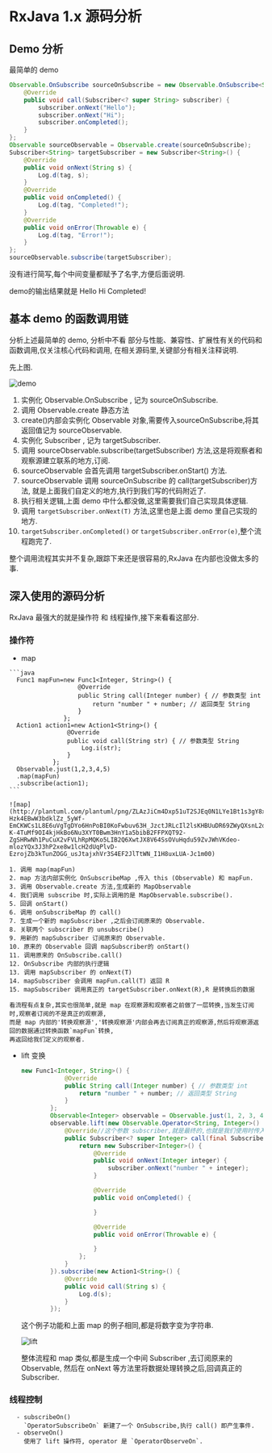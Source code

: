 RxJava 1.x 源码分析
========
## Demo 分析
最简单的 demo
```java
Observable.OnSubscribe sourceOnSubscribe = new Observable.OnSubscribe<String>() {
    @Override
    public void call(Subscriber<? super String> subscriber) {
        subscriber.onNext("Hello");
        subscriber.onNext("Hi");
        subscriber.onCompleted();
    }
};
Observable sourceObservable = Observable.create(sourceOnSubscribe);
Subscriber<String> targetSubscriber = new Subscriber<String>() {
    @Override
    public void onNext(String s) {
        Log.d(tag, s);
    }
    @Override
    public void onCompleted() {
        Log.d(tag, "Completed!");
    }
    @Override
    public void onError(Throwable e) {
        Log.d(tag, "Error!");
    }
};
sourceObservable.subscribe(targetSubscriber);
```
没有进行简写,每个中间变量都赋予了名字,方便后面说明.

demo的输出结果就是 Hello Hi Completed!
 
## 基本 demo 的函数调用链
分析上述最简单的 demo, 分析中不看 部分与性能、兼容性、扩展性有关的代码和函数调用,仅关注核心代码和调用,
在相关源码里,关键部分有相关注释说明.

先上图.

![demo](http://plantuml.com/plantuml/png/bP0n3i8m34Ntd29ZCb1s1XR4IeToWIIr42A9aUjGZa-1gereEh1-_UTdsoJ6c8854iOnaWmW0iZDNdQOo44TcsGxHrSBSYSZz39BL5LLUgpNjWDw6ElVFKTW6DHYX1PPRNRaw4Sn1QKHNnyRkW1FCOte7EJB5JpTTCJl92qMzR8FOpEahCf0wN_EUB_kowehV8koHxgLWUA69tYoEki_Y0E6kmU6LkajnYCHaXg-_W80)

1. 实例化 Observable.OnSubscribe , 记为 sourceOnSubscribe.
2. 调用 Observable.create 静态方法
3. create()内部会实例化 Observable 对象,需要传入sourceOnSubscribe,将其返回值记为 sourceObservable.
4. 实例化 Subscriber , 记为 targetSubscriber.
5. 调用 sourceObservable.subscribe(targetSubscriber) 方法,这是将观察者和观察源建立联系的地方,订阅.
6. sourceObservable 会首先调用 targetSubscriber.onStart() 方法.
7. sourceObservable 调用 sourceOnSubscribe 的 call(targetSubscriber)方法, 就是上面我们自定义的地方,执行到我们写的代码附近了.
8. 执行相关逻辑,上面 demo 中什么都没做,这里需要我们自己实现具体逻辑.
9. 调用 `targetSubscriber.onNext(T)` 方法,这里也是上面 demo 里自己实现的地方.
10. `targetSubscriber.onCompleted()` or `targetSubscriber.onError(e)`,整个流程跑完了.

整个调用流程其实并不复杂,跟踪下来还是很容易的,RxJava 在内部也没做太多的事.

## 深入使用的源码分析
RxJava 最强大的就是操作符 和 线程操作,接下来看看这部分.
### 操作符
  -  map
    
    ```java
      Func1 mapFun=new Func1<Integer, String>() {
                       @Override
                       public String call(Integer number) { // 参数类型 int
                           return "number " + number; // 返回类型 String
                       }
                   };
      Action1 action1=new Action1<String>() {
                    @Override
                    public void call(String str) { // 参数类型 String
                        Log.i(str);
                    }
                };
      Observable.just(1,2,3,4,5)
      .map(mapFun)
      .subscribe(action1);
    ```
  
    ![map](http://plantuml.com/plantuml/png/ZLAzJiCm4Dxp51uT2SJEq0N1LYe1Bt1s3gY8xUXijpm-Hzk4EBwW3bdklZz_5yWf-EmCKWCs1L8E6uVgTgDYo6HnPoBI0KoFwbuv63H_JzctJRLcIl2lsKHBUuDR69ZWyQXsnL2dptsy-K-4TuMf9OI4kjHkBo6Nu3XYT0Bwm3HnY1a5bibB2FFPXQT92-ZgSHRwNh1PuCuX2vFVLhRpMQKo5LIB2Q6XwtJX8V64SsOVuHqdu59ZvJWhVKdeo-mlozYQx3J3hP2xe8w1lcH2dUqPlvD-EzrojZb3kTunZOGG_usJtajxhVr3S4EF2JlTtWN_I1H8uxLUA-Jc1m00)
    
    1. 调用 map(mapFun)
    2. map 方法内部实例化 OnSubscribeMap ,传入 this (Observable) 和 mapFun.
    3. 调用 Observable.create 方法,生成新的 MapObservable
    4. 我们调用 subscribe 时,实际上调用的是 MapObservable.subscribe().
    5. 回调 onStart()
    6. 调用 onSubscribeMap 的 call()
    7. 生成一个新的 mapSubscriber ,之后会订阅原来的 Observable.
    8. 关联两个 subscriber 的 unsubscribe() 
    9. 用新的 mapSubscriber 订阅原来的 Observable.
    10. 原来的 Observable 回调 mapSubscriber的 onStart()
    11. 调用原来的 OnSubscribe.call()
    12. OnSubscribe 内部的执行逻辑
    13. 调用 mapSubscriber 的 onNext(T)
    14. mapSubscriber 会调用 mapFun.call(T) 返回 R
    15. mapSubscriber 调用真正的 targetSubscriber.onNext(R),R 是转换后的数据
    
    看流程有点复杂,其实也很简单,就是 map 在观察源和观察者之前做了一层转换,当发生订阅时,观察者订阅的不是真正的观察源,
    而是 map 内部的'转换观察源','转换观察源'内部会再去订阅真正的观察源,然后将观察源返回的数据通过转换函数`mapFun`转换,
    再返回给我们定义的观察者.
    
        
  - lift 变换
  
    ```java
    new Func1<Integer, String>() {
                @Override
                public String call(Integer number) { // 参数类型 int
                    return "number " + number; // 返回类型 String
                }
            };
            Observable<Integer> observable = Observable.just(1, 2, 3, 4, 5);
            observable.lift(new Observable.Operator<String, Integer>() {
                @Override//这个参数 subscriber,就是最终的,也就是我们使用时传入的
                public Subscriber<? super Integer> call(final Subscriber<? super String> subscriber) {
                    return new Subscriber<Integer>() {
                        @Override
                        public void onNext(Integer integer) {
                            subscriber.onNext("number " + integer);
                        }
    
                        @Override
                        public void onCompleted() {
    
                        }
    
                        @Override
                        public void onError(Throwable e) {
    
                        }
                    };
                }
            }).subscribe(new Action1<String>() {
                @Override
                public void call(String s) {
                    Log.d(s);
                }
            });
    ```
    
    这个例子功能和上面 map 的例子相同,都是将数字变为字符串.
    
    ![lift](http://plantuml.com/plantuml/png/ZPAz3e8m4CTtdg9ZIGHt1nVZPYHHNw2jfo4MIev3VNoBKgLG32FNt_-ZFKH3fcmA2HW9HGPP0L41B5apKm6ATh9Y9JnOrdtoD4tZ3gbDWmeoMGFUXTHWKPrVY3jf78s8rhWyDh9Mc4lOMThv-rFUenR__Tf8huD240HyaEDAZ_3QKPm4Ne6-AfitWAryo5W36sIdn4Fu-B9AQ1r86eB-1gP4ZaY2KMsT7nwAy0dlBW6wU_tVWMlcstpNr0Cdr6V37WPlOK6Wt1wUn4-VX-uTJUtbZH_YsVORKrGQ2CuyNffoYsZ_TvYTDg5-0G00)
    
    整体流程和 map 类似,都是生成一个中间 Subscriber ,去订阅原来的 Observable,
    然后在 onNext 等方法里将数据处理转换之后,回调真正的 Subscriber.
    
    
### 线程控制
      - subscribeOn()
        `OperatorSubscribeOn` 新建了一个 OnSubscribe,执行 call() 即产生事件.
      - observeOn()
        使用了 lift 操作符, operator 是 `OperatorObserveOn`.
